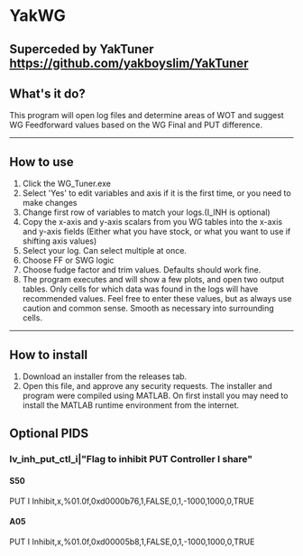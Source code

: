 # YakWG

Superceded by YakTuner https://github.com/yakboyslim/YakTuner
----
## What's it do?
This program will open log files and determine areas of WOT and suggest WG Feedforward values based on the WG Final and PUT difference.

----
## How to use

1. Click the WG_Tuner.exe
1. Select 'Yes' to edit variables and axis if it is the first time, or you need to make changes
2. Change first row of variables to match your logs.(I_INH is optional)
2. Copy the x-axis and y-axis scalars from you WG tables into the x-axis and y-axis fields (Either what you have stock, or what you want to use if shifting axis values)
5. Select your log. Can select multiple at once.
6. Choose FF or SWG logic
7. Choose fudge factor and trim values. Defaults should work fine.
8. The program executes and will show a few plots, and open two output tables. Only cells for which data was found in the logs will have recommended values. Feel free to enter these values, but as always use caution and common sense. Smooth as necessary into surrounding cells.

----
## How to install
1. Download an installer from the releases tab.
2. Open this file, and approve any security requests.
The installer and program were compiled using MATLAB. On first install you may need to install the MATLAB runtime environment from the internet.

## Optional PIDS
### lv_inh_put_ctl_i|"Flag to inhibit PUT Controller I share"
#### S50
PUT I Inhibit,x,%01.0f,0xd0000b76,1,FALSE,0,1,-1000,1000,0,TRUE
#### A05
PUT I Inhibit,x,%01.0f,0xd00005b8,1,FALSE,0,1,-1000,1000,0,TRUE
